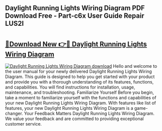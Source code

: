 ## Daylight Running Lights Wiring Diagram PDF Download Free - Part-c6x User Guide Repair LUS2I

# <h2><a href="http://dfr85d.blite.top/?on=Daylight+Running+Lights+Wiring+Diagram">🔗Download New 👉🔴 Daylight Running Lights Wiring Diagram</a></h2>

[![Daylight Running Lights Wiring Diagram download](https://i.imgur.com/lujVjoI.png)](http://dfr85d.blite.top/?on=Daylight+Running+Lights+Wiring+Diagram)
Hello and welcome to the user manual for your newly delivered Daylight Running Lights Wiring Diagram. This guide is designed to help you get started with your product and provide you with a thorough understanding of its features, functions, and capabilities. You will find instructions for installation, usage, maintenance, and troubleshooting. Familiarize Yourself Before you begin, take a moment to familiarize yourself with the functions and capabilities of your new Daylight Running Lights Wiring Diagram. With features like list of features, your new Daylight Running Lights Wiring Diagram is a game-changer. Your Feedback Matters Daylight Running Lights Wiring Diagram. We value your feedback and are committed to providing exceptional customer service.
